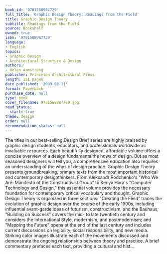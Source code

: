 ```yaml
---
book_id: '9781568987729'
full_title: 'Graphic Design Theory: Readings from the Field'
title: Graphic Design Theory
subtitle: Readings from the Field
source: Bookshelf
owned: true
isbn: '9781568987729'
language:
- English
topics:
- Graphic Design
- Architectural Structure & Design
authors:
- Helen Armstrong
publisher: Princeton Architectural Press
length: 151 pages
date_published: '2009-03-11'
format: Paperback
purchase_date: null
type: book
cover_filename: 9781568987729.jpg
read_status:
  start: true
theme: design
order: null
recommendation_status: null
---
```

The titles in our best-selling Design Brief series are highly praised by graphic design students, educators, and professionals worldwide as invaluable resources. Each beautifully designed, affordable volume offers a concise overview of a design fundamentalthe hows of design. But as most seasoned designers will tell you, a comprehensive education also requires an understanding of the whys of design practice. Graphic Design Theory presents groundbreaking, primary texts from the most important historical and contemporary designthinkers. From Aleksandr Rodchenko's "Who We Are: Manifesto of the Constructivist Group" to Kenya Hara's "Computer Technology and Design," this essential volume provides the necessary foundation for contemporary critical vocabulary and thought.
Graphic Design Theory is organized in three sections: "Creating the Field" traces the evolution of graphic design over the course of the early 1900s, including influential avant-garde ideas of futurism, constructivism, and the Bauhaus; "Building on Success" covers the mid- to late twentieth century and considers the International Style, modernism, and postmodernism; and "Mapping the Future" opens at the end of the last century and includes current discussions on legibility, social responsibility, and new media. Striking color images illustrate each of the movements discussed and demonstrate the ongoing relationship between theory and practice. A brief commentary prefaces each text, providing a cultural and hist...

